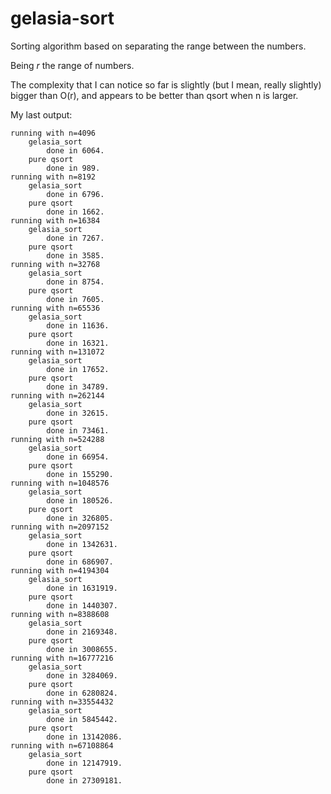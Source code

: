 # gelasia-sort
Sorting algorithm based on separating the range between the numbers.

Being $r$ the range of numbers.

The complexity that I can notice so far is slightly (but I mean, really slightly) bigger than O(r),
and appears to be better than qsort when n is larger.

My last output:

```
running with n=4096
	gelasia_sort
		done in 6064.
	pure qsort
		done in 989.
running with n=8192
	gelasia_sort
		done in 6796.
	pure qsort
		done in 1662.
running with n=16384
	gelasia_sort
		done in 7267.
	pure qsort
		done in 3585.
running with n=32768
	gelasia_sort
		done in 8754.
	pure qsort
		done in 7605.
running with n=65536
	gelasia_sort
		done in 11636.
	pure qsort
		done in 16321.
running with n=131072
	gelasia_sort
		done in 17652.
	pure qsort
		done in 34789.
running with n=262144
	gelasia_sort
		done in 32615.
	pure qsort
		done in 73461.
running with n=524288
	gelasia_sort
		done in 66954.
	pure qsort
		done in 155290.
running with n=1048576
	gelasia_sort
		done in 180526.
	pure qsort
		done in 326805.
running with n=2097152
	gelasia_sort
		done in 1342631.
	pure qsort
		done in 686907.
running with n=4194304
	gelasia_sort
		done in 1631919.
	pure qsort
		done in 1440307.
running with n=8388608
	gelasia_sort
		done in 2169348.
	pure qsort
		done in 3008655.
running with n=16777216
	gelasia_sort
		done in 3284069.
	pure qsort
		done in 6280824.
running with n=33554432
	gelasia_sort
		done in 5845442.
	pure qsort
		done in 13142086.
running with n=67108864
	gelasia_sort
		done in 12147919.
	pure qsort
		done in 27309181.
```
